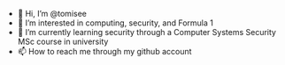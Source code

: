 - 👋 Hi, I’m @tomisee
- 👀 I’m interested in computing, security, and Formula 1
- 🌱 I’m currently learning security through a Computer Systems Security MSc course in university
- 📫 How to reach me through my github account

<!---
tomisee/tomisee is a ✨ special ✨ repository because its `README.md` (this file) appears on your GitHub profile.
You can click the Preview link to take a look at your changes.
--->
